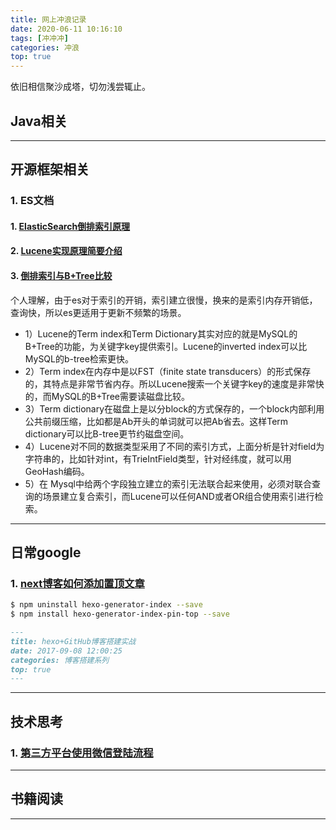 ```yaml
---
title: 网上冲浪记录
date: 2020-06-11 10:16:10
tags: [冲冲冲]
categories: 冲浪
top: true
---
```

依旧相信聚沙成塔，切勿浅尝辄止。
<!--more-->
## Java相关

* * *

## 开源框架相关

### 1. ES文档

#### 1. [ElasticSearch倒排索引原理](https://www.infoq.cn/article/database-timestamp-01)

#### 2. [Lucene实现原理简要介绍](https://learnku.com/articles/40398)

#### 3. [倒排索引与B+Tree比较](https://www.cnblogs.com/luxiaoxun/p/5452502.html)

个人理解，由于es对于索引的开销，索引建立很慢，换来的是索引内存开销低，查询快，所以es更适用于更新不频繁的场景。

+ 1）Lucene的Term index和Term Dictionary其实对应的就是MySQL的B+Tree的功能，为关键字key提供索引。Lucene的inverted index可以比MySQL的b-tree检索更快。
+ 2）Term index在内存中是以FST（finite state transducers）的形式保存的，其特点是非常节省内存。所以Lucene搜索一个关键字key的速度是非常快的，而MySQL的B+Tree需要读磁盘比较。
+ 3）Term dictionary在磁盘上是以分block的方式保存的，一个block内部利用公共前缀压缩，比如都是Ab开头的单词就可以把Ab省去。这样Term dictionary可以比B-tree更节约磁盘空间。
+ 4）Lucene对不同的数据类型采用了不同的索引方式，上面分析是针对field为字符串的，比如针对int，有TrieIntField类型，针对经纬度，就可以用GeoHash编码。
+ 5）在 Mysql中给两个字段独立建立的索引无法联合起来使用，必须对联合查询的场景建立复合索引，而Lucene可以任何AND或者OR组合使用索引进行检索。


* * *
## 日常google

### 1. [next博客如何添加置顶文章](https://blog.csdn.net/qwerty200696/article/details/79010629)
```bash
$ npm uninstall hexo-generator-index --save
$ npm install hexo-generator-index-pin-top --save
```

```md
---
title: hexo+GitHub博客搭建实战
date: 2017-09-08 12:00:25
categories: 博客搭建系列
top: true
---
```
* * *
## 技术思考

### 1. [第三方平台使用微信登陆流程](https://zhuanlan.zhihu.com/p/35099961)

* * *
## 书籍阅读

* * *